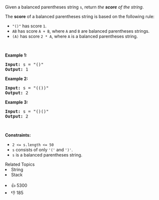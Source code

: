 <p>Given a balanced parentheses string <code>s</code>, return <em>the <strong>score</strong> of the string</em>.</p>

<p>The <strong>score</strong> of a balanced parentheses string is based on the following rule:</p>

<ul> 
 <li><code>"()"</code> has score <code>1</code>.</li> 
 <li><code>AB</code> has score <code>A + B</code>, where <code>A</code> and <code>B</code> are balanced parentheses strings.</li> 
 <li><code>(A)</code> has score <code>2 * A</code>, where <code>A</code> is a balanced parentheses string.</li> 
</ul>

<p>&nbsp;</p> 
<p><strong class="example">Example 1:</strong></p>

<pre>
<strong>Input:</strong> s = "()"
<strong>Output:</strong> 1
</pre>

<p><strong class="example">Example 2:</strong></p>

<pre>
<strong>Input:</strong> s = "(())"
<strong>Output:</strong> 2
</pre>

<p><strong class="example">Example 3:</strong></p>

<pre>
<strong>Input:</strong> s = "()()"
<strong>Output:</strong> 2
</pre>

<p>&nbsp;</p> 
<p><strong>Constraints:</strong></p>

<ul> 
 <li><code>2 &lt;= s.length &lt;= 50</code></li> 
 <li><code>s</code> consists of only <code>'('</code> and <code>')'</code>.</li> 
 <li><code>s</code> is a balanced parentheses string.</li> 
</ul>

<div><div>Related Topics</div><div><li>String</li><li>Stack</li></div></div><br><div><li>👍 5300</li><li>👎 185</li></div>